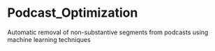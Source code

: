 # Podcast_Optimization
Automatic removal of non-substantive segments from podcasts using machine learning techniques
